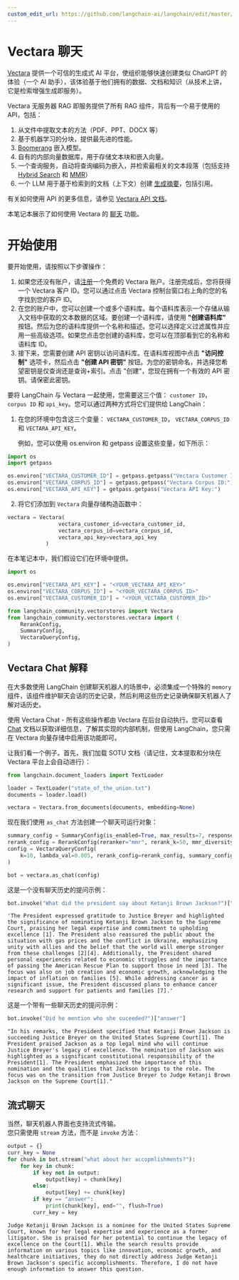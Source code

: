 ```yaml
---
custom_edit_url: https://github.com/langchain-ai/langchain/edit/master/docs/docs/integrations/providers/vectara/vectara_chat.ipynb
---
```


# Vectara 聊天

[Vectara](https://vectara.com/) 提供一个可信的生成式 AI 平台，使组织能够快速创建类似 ChatGPT 的体验（一个 AI 助手），该体验基于他们拥有的数据、文档和知识（从技术上讲，它是检索增强生成即服务）。

Vectara 无服务器 RAG 即服务提供了所有 RAG 组件，背后有一个易于使用的 API，包括：
1. 从文件中提取文本的方法（PDF、PPT、DOCX 等）
2. 基于机器学习的分块，提供最先进的性能。
3. [Boomerang](https://vectara.com/how-boomerang-takes-retrieval-augmented-generation-to-the-next-level-via-grounded-generation/) 嵌入模型。
4. 自有的内部向量数据库，用于存储文本块和嵌入向量。
5. 一个查询服务，自动将查询编码为嵌入，并检索最相关的文本段落（包括支持 [Hybrid Search](https://docs.vectara.com/docs/api-reference/search-apis/lexical-matching) 和 [MMR](https://vectara.com/get-diverse-results-and-comprehensive-summaries-with-vectaras-mmr-reranker/)）
7. 一个 LLM 用于基于检索到的文档（上下文）创建 [生成摘要](https://docs.vectara.com/docs/learn/grounded-generation/grounded-generation-overview)，包括引用。

有关如何使用 API 的更多信息，请参见 [Vectara API 文档](https://docs.vectara.com/docs/)。

本笔记本展示了如何使用 Vectara 的 [聊天](https://docs.vectara.com/docs/api-reference/chat-apis/chat-apis-overview) 功能。

# 开始使用

要开始使用，请按照以下步骤操作：
1. 如果您还没有账户，请[注册](https://www.vectara.com/integrations/langchain)一个免费的 Vectara 账户。注册完成后，您将获得一个 Vectara 客户 ID。您可以通过点击 Vectara 控制台窗口右上角的您的名字找到您的客户 ID。
2. 在您的账户中，您可以创建一个或多个语料库。每个语料库表示一个存储从输入文档中获取的文本数据的区域。要创建一个语料库，请使用 **"创建语料库"** 按钮。然后为您的语料库提供一个名称和描述。您可以选择定义过滤属性并应用一些高级选项。如果您点击您创建的语料库，您可以在顶部看到它的名称和语料库 ID。
3. 接下来，您需要创建 API 密钥以访问语料库。在语料库视图中点击 **"访问控制"** 选项卡，然后点击 **"创建 API 密钥"** 按钮。为您的密钥命名，并选择您希望密钥是仅查询还是查询+索引。点击 "创建"，您现在拥有一个有效的 API 密钥。请保密此密钥。

要将 LangChain 与 Vectara 一起使用，您需要这三个值： `customer ID`， `corpus ID` 和 `api_key`。您可以通过两种方式将它们提供给 LangChain：

1. 在您的环境中包含这三个变量： `VECTARA_CUSTOMER_ID`， `VECTARA_CORPUS_ID` 和 `VECTARA_API_KEY`。

   例如，您可以使用 os.environ 和 getpass 设置这些变量，如下所示：

```python
import os
import getpass

os.environ["VECTARA_CUSTOMER_ID"] = getpass.getpass("Vectara Customer ID:")
os.environ["VECTARA_CORPUS_ID"] = getpass.getpass("Vectara Corpus ID:")
os.environ["VECTARA_API_KEY"] = getpass.getpass("Vectara API Key:")
```

2. 将它们添加到 `Vectara` 向量存储构造函数中：

```python
vectara = Vectara(
                vectara_customer_id=vectara_customer_id,
                vectara_corpus_id=vectara_corpus_id,
                vectara_api_key=vectara_api_key
            )
```
在本笔记本中，我们假设它们在环境中提供。


```python
import os

os.environ["VECTARA_API_KEY"] = "<YOUR_VECTARA_API_KEY>"
os.environ["VECTARA_CORPUS_ID"] = "<YOUR_VECTARA_CORPUS_ID>"
os.environ["VECTARA_CUSTOMER_ID"] = "<YOUR_VECTARA_CUSTOMER_ID>"

from langchain_community.vectorstores import Vectara
from langchain_community.vectorstores.vectara import (
    RerankConfig,
    SummaryConfig,
    VectaraQueryConfig,
)
```

## Vectara Chat 解释

在大多数使用 LangChain 创建聊天机器人的场景中，必须集成一个特殊的 `memory` 组件，该组件维护聊天会话的历史记录，然后利用这些历史记录确保聊天机器人了解对话历史。

使用 Vectara Chat - 所有这些操作都由 Vectara 在后台自动执行。您可以查看 [Chat](https://docs.vectara.com/docs/api-reference/chat-apis/chat-apis-overview) 文档以获取详细信息，了解其实现的内部机制，但使用 LangChain，您只需在 Vectara 向量存储中启用该功能即可。

让我们看一个例子。首先，我们加载 SOTU 文档（请记住，文本提取和分块在 Vectara 平台上会自动进行）：

```python
from langchain.document_loaders import TextLoader

loader = TextLoader("state_of_the_union.txt")
documents = loader.load()

vectara = Vectara.from_documents(documents, embedding=None)
```

现在我们使用 `as_chat` 方法创建一个聊天可运行对象：

```python
summary_config = SummaryConfig(is_enabled=True, max_results=7, response_lang="eng")
rerank_config = RerankConfig(reranker="mmr", rerank_k=50, mmr_diversity_bias=0.2)
config = VectaraQueryConfig(
    k=10, lambda_val=0.005, rerank_config=rerank_config, summary_config=summary_config
)

bot = vectara.as_chat(config)
```

这是一个没有聊天历史的提问示例：

```python
bot.invoke("What did the president say about Ketanji Brown Jackson?")["answer"]
```

```output
'The President expressed gratitude to Justice Breyer and highlighted the significance of nominating Ketanji Brown Jackson to the Supreme Court, praising her legal expertise and commitment to upholding excellence [1]. The President also reassured the public about the situation with gas prices and the conflict in Ukraine, emphasizing unity with allies and the belief that the world will emerge stronger from these challenges [2][4]. Additionally, the President shared personal experiences related to economic struggles and the importance of passing the American Rescue Plan to support those in need [3]. The focus was also on job creation and economic growth, acknowledging the impact of inflation on families [5]. While addressing cancer as a significant issue, the President discussed plans to enhance cancer research and support for patients and families [7].'
```

这是一个带有一些聊天历史的提问示例：

```python
bot.invoke("Did he mention who she suceeded?")["answer"]
```

```output
"In his remarks, the President specified that Ketanji Brown Jackson is succeeding Justice Breyer on the United States Supreme Court[1]. The President praised Jackson as a top legal mind who will continue Justice Breyer's legacy of excellence. The nomination of Jackson was highlighted as a significant constitutional responsibility of the President[1]. The President emphasized the importance of this nomination and the qualities that Jackson brings to the role. The focus was on the transition from Justice Breyer to Judge Ketanji Brown Jackson on the Supreme Court[1]."
```

## 流式聊天

当然，聊天机器人界面也支持流式传输。  
您只需使用 `stream` 方法，而不是 `invoke` 方法：

```python
output = {}
curr_key = None
for chunk in bot.stream("what about her accopmlishments?"):
    for key in chunk:
        if key not in output:
            output[key] = chunk[key]
        else:
            output[key] += chunk[key]
        if key == "answer":
            print(chunk[key], end="", flush=True)
        curr_key = key
```
```output
Judge Ketanji Brown Jackson is a nominee for the United States Supreme Court, known for her legal expertise and experience as a former litigator. She is praised for her potential to continue the legacy of excellence on the Court[1]. While the search results provide information on various topics like innovation, economic growth, and healthcare initiatives, they do not directly address Judge Ketanji Brown Jackson's specific accomplishments. Therefore, I do not have enough information to answer this question.
```